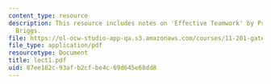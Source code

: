 ```yaml
---
content_type: resource
description: This resource includes notes on 'Effective Teamwork' by Prof. de Souza
  Briggs.
file: https://ol-ocw-studio-app-qa.s3.amazonaws.com/courses/11-201-gateway-planning-action-fall-2005/87ee182c93afb2cfbe4c69d645e68dd8_lect1.pdf
file_type: application/pdf
resourcetype: Document
title: lect1.pdf
uid: 87ee182c-93af-b2cf-be4c-69d645e68dd8
---
```

